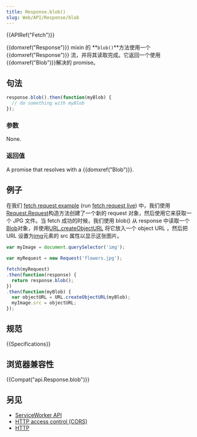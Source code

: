 ```yaml
---
title: Response.blob()
slug: Web/API/Response/blob
---
```

{{APIRef("Fetch")}}

{{domxref("Response")}} mixin 的 **`blob()`**方法使用一个 {{domxref("Response")}} 流，并将其读取完成。它返回一个使用{{domxref("Blob")}}解决的 promise。

## 句法

```js
response.blob().then(function(myBlob) {
  // do something with myBlob
});
```

### 参数

None.

### 返回值

A promise that resolves with a {{domxref("Blob")}}.

## 例子

在我们 [fetch request example](https://github.com/mdn/fetch-examples/tree/gh-pages/fetch-request) (run [fetch request live](http://mdn.github.io/fetch-examples/fetch-request/)) 中，我们使用[Request.Request](/zh-CN/docs/Mozilla/Add-ons/WebExtensions/API/webRequest/RequestFilter)构造方法创建了一个新的 request 对象，然后使用它来获取一个 JPG 文件。当 fetch 成功的时候，我们使用 blob() 从 response 中读取一个[Blob](/zh-CN/docs/Web/API/Blob)对象，并使用[URL.createObjectURL](/zh-CN/docs/Web/API/URL/createObjectURL) 将它放入一个 object URL ，然后把 URL 设置为[img](/zh-CN/docs/Web/HTML/Element/img)元素的 src 属性以显示这张图片。

```js
var myImage = document.querySelector('img');

var myRequest = new Request('flowers.jpg');

fetch(myRequest)
.then(function(response) {
  return response.blob();
})
.then(function(myBlob) {
  var objectURL = URL.createObjectURL(myBlob);
  myImage.src = objectURL;
});
```

## 规范

{{Specifications}}

## 浏览器兼容性

{{Compat("api.Response.blob")}}

## 另见

- [ServiceWorker API](/zh-CN/docs/Web/API/ServiceWorker_API)
- [HTTP access control (CORS)](/zh-CN/docs/Web/HTTP/Access_control_CORS)
- [HTTP](/zh-CN/docs/Web/HTTP)

